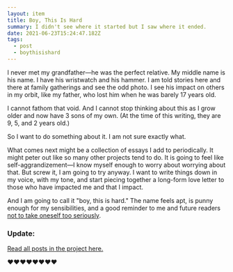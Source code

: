 ```yaml
---
layout: item
title: Boy, This Is Hard
summary: I didn't see where it started but I saw where it ended.
date: 2021-06-23T15:24:47.182Z
tags:
  - post
  - boythisishard
---
```

I never met my grandfather⁠—he was the perfect relative. My middle name is his name. I have his wristwatch and his hammer. I am told stories here and there at family gatherings and see the odd photo. I see his impact on others in my orbit, like my father, who lost him when he was barely 17 years old.

I cannot fathom that void.
And I cannot stop thinking about this as I grow older and now have 3 sons of my own. (At the time of this writing, they are 9, 5, and 2 years old.)

So I want to do something about it. I am not sure exactly what.

What comes next might be a collection of essays I add to periodically. It might peter out like so many other projects tend to do. It is going to feel like self-aggrandizement⁠—I know myself enough to worry about worrying about that. But screw it, I am going to try anyway. I want to write things down in my voice, with my tone, and start piecing together a long-form love letter to those who have impacted me and that I impact.

And I am going to call it "boy, this is hard." The name feels apt, is punny enough for my sensibilities, and a good reminder to me and future readers [not to take oneself too seriously](https://www.youtube.com/watch?v=1mipOFszqNE "‌").

### Update:

[Read all posts in the project here.](/tags/boythisishard/ "‌")

❤️❤️❤️❤️❤️❤️❤️❤️